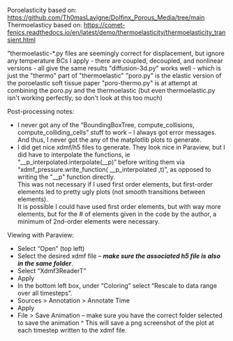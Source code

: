 Poroelasticity based on: 
https://github.com/Th0masLavigne/Dolfinx_Porous_Media/tree/main
Thermoelasticy based on: 
https://comet-fenics.readthedocs.io/en/latest/demo/thermoelasticity/thermoelasticity_transient.html

"thermoelastic-*.py files are seemingly correct for displacement, but ignore any temperature BCs I apply 
    - there are coupled, decoupled, and nonlinear versions - all give the same results 
"diffusion-3d.py" works well - which is just the "thermo" part of "thermoelastic"
"poro.py" is the elastic version of the poroelastic soft tissue paper 
"poro-thermo.py" is at attempt at combining the poro.py and the thermoelastic (but even thermoelastic.py isn't working perfectly, so don't look at this too much) 


Post-processing notes: 
-  I never got any of the “BoundingBoxTree, compute_collisions, compute_colliding_cells” stuff to work – I always got error messages.  And thus, I never got the any of the matplotlib plots to generate.  
-  I did get nice xdmf/h5 files to generate.  They look nice in Paraview, but I did have to interpolate the functions, ie “__p_interpolated.interpolate(__p)” before writing them via
  “xdmf_pressure.write_function( __p_interpolated ,t)”, as opposed to writing the "__p" function directly.  
  This was not necessary if I used first order elements, but first-order elements led to pretty ugly plots (not smooth transitions between elements).  
  It is possible I could have used first order elements, but with way more elements, but for the # of elements given in the code by the author, a minimum of 2nd-order elements were necessary.  

Viewing with Paraview:  
-	Select “Open” (top left) 
-	Select the desired xdmf file – ***make sure the associated h5 file is also in the same folder***.  
-	Select “Xdmf3ReaderT”
-	Apply
-	In the bottom left box, under “Coloring” select “Rescale to data range over all timesteps”.  
-	Sources > Annotation > Annotate Time 
-	Apply 
-	File > Save Animation – make sure you have the correct folder selected to save the animation 
    ^ This will save a png screenshot of the plot at each timestep written to the xdmf file.  

